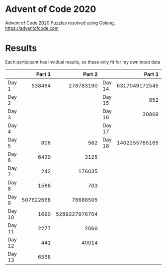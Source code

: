 # Advent of Code 2020
Advent of Code 2020 Puzzles resolved using Golang, https://adventofcode.com

# Results 

Each participant has invidual results, so these only fit for my own input data

|        |        Part 1 |        Part 2 |        |        Part 1 |        Part 2   |
|--------|--------------:|--------------:|--------|--------------:|----------------:|
| Day 1  |        538464 |     278783190 | Day 14 | 6317049172545 | 3434009980379   |
| Day 2  |               |               | Day 15 |           852 |       6007666   |
| Day 3  |               |               | Day 16 |         30869 | 4381476149273   |
| Day 4  |               |               | Day 17 |               |                 |
| Day 5  |           806 |           562 | Day 18 | 1402255785165 | 119224703255966 |
| Day 6  |          6430 |          3125 |
| Day 7  |           242 |        176035 |
| Day 8  |          1586 |           703 |
| Day 9  |     507622668 |      76688505 |
| Day 10 |          1690 | 5289227976704 |
| Day 11 |          2277 |          2066 |
| Day 12 |           441 |         40014 |
| Day 13 |          6568 |               |
